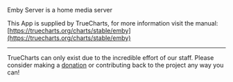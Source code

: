 Emby Server is a home media server

This App is supplied by TrueCharts, for more information visit the manual: [https://truecharts.org/charts/stable/emby](https://truecharts.org/charts/stable/emby)

---

TrueCharts can only exist due to the incredible effort of our staff.
Please consider making a [donation](https://truecharts.org/sponsor) or contributing back to the project any way you can!
